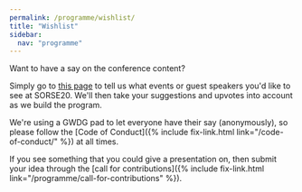 ```yaml
---
permalink: /programme/wishlist/
title: "Wishlist"
sidebar:
  nav: "programme"
---
```


Want to have a say on the conference content?

Simply go to [this page](https://pad.gwdg.de/RsfrADceRp2dc_myoTy9hw?both) to tell us what events or guest speakers you'd like to see at SORSE20.
We'll then take your suggestions and upvotes into account as we build the program.

We're using a GWDG pad to let everyone have their say (anonymously), so please follow the [Code of Conduct]({% include fix-link.html link="/code-of-conduct/" %}) at all times.

If you see something that you could give a presentation on, then submit your idea through the [call for contributions]({% include fix-link.html link="/programme/call-for-contributions" %}).
